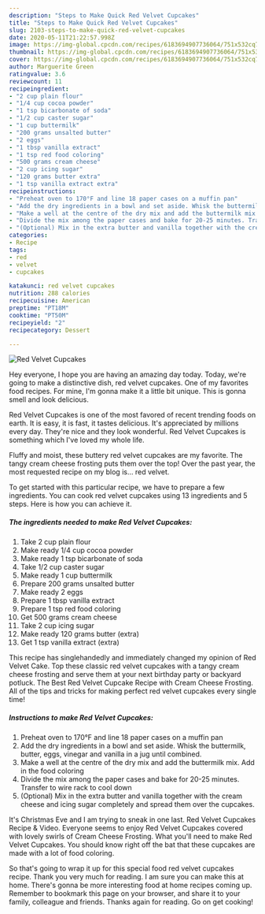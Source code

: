 ```yaml
---
description: "Steps to Make Quick Red Velvet Cupcakes"
title: "Steps to Make Quick Red Velvet Cupcakes"
slug: 2103-steps-to-make-quick-red-velvet-cupcakes
date: 2020-05-11T21:22:57.998Z
image: https://img-global.cpcdn.com/recipes/6183694907736064/751x532cq70/red-velvet-cupcakes-recipe-main-photo.jpg
thumbnail: https://img-global.cpcdn.com/recipes/6183694907736064/751x532cq70/red-velvet-cupcakes-recipe-main-photo.jpg
cover: https://img-global.cpcdn.com/recipes/6183694907736064/751x532cq70/red-velvet-cupcakes-recipe-main-photo.jpg
author: Marguerite Green
ratingvalue: 3.6
reviewcount: 11
recipeingredient:
- "2 cup plain flour"
- "1/4 cup cocoa powder"
- "1 tsp bicarbonate of soda"
- "1/2 cup caster sugar"
- "1 cup buttermilk"
- "200 grams unsalted butter"
- "2 eggs"
- "1 tbsp vanilla extract"
- "1 tsp red food coloring"
- "500 grams cream cheese"
- "2 cup icing sugar"
- "120 grams butter extra"
- "1 tsp vanilla extract extra"
recipeinstructions:
- "Preheat oven to 170°F and line 18 paper cases on a muffin pan"
- "Add the dry ingredients in a bowl and set aside. Whisk the buttermilk, butter, eggs, vinegar and vanilla in a jug until combined."
- "Make a well at the centre of the dry mix and add the buttermilk mix. Add in the food coloring"
- "Divide the mix among the paper cases and bake for 20-25 minutes. Transfer to wire rack to cool down"
- "(Optional) Mix in the extra butter and vanilla together with the cream cheese and icing sugar completely and spread them over the cupcakes."
categories:
- Recipe
tags:
- red
- velvet
- cupcakes

katakunci: red velvet cupcakes 
nutrition: 288 calories
recipecuisine: American
preptime: "PT18M"
cooktime: "PT50M"
recipeyield: "2"
recipecategory: Dessert

---
```



![Red Velvet Cupcakes](https://img-global.cpcdn.com/recipes/6183694907736064/751x532cq70/red-velvet-cupcakes-recipe-main-photo.jpg)

Hey everyone, I hope you are having an amazing day today. Today, we're going to make a distinctive dish, red velvet cupcakes. One of my favorites food recipes. For mine, I'm gonna make it a little bit unique. This is gonna smell and look delicious.

Red Velvet Cupcakes is one of the most favored of recent trending foods on earth. It is easy, it is fast, it tastes delicious. It's appreciated by millions every day. They're nice and they look wonderful. Red Velvet Cupcakes is something which I've loved my whole life.

Fluffy and moist, these buttery red velvet cupcakes are my favorite. The tangy cream cheese frosting puts them over the top! Over the past year, the most requested recipe on my blog is… red velvet.


To get started with this particular recipe, we have to prepare a few ingredients. You can cook red velvet cupcakes using 13 ingredients and 5 steps. Here is how you can achieve it.

<!--inarticleads1-->

##### The ingredients needed to make Red Velvet Cupcakes:

1. Take 2 cup plain flour
1. Make ready 1/4 cup cocoa powder
1. Make ready 1 tsp bicarbonate of soda
1. Take 1/2 cup caster sugar
1. Make ready 1 cup buttermilk
1. Prepare 200 grams unsalted butter
1. Make ready 2 eggs
1. Prepare 1 tbsp vanilla extract
1. Prepare 1 tsp red food coloring
1. Get 500 grams cream cheese
1. Take 2 cup icing sugar
1. Make ready 120 grams butter (extra)
1. Get 1 tsp vanilla extract (extra)


This recipe has singlehandedly and immediately changed my opinion of Red Velvet Cake. Top these classic red velvet cupcakes with a tangy cream cheese frosting and serve them at your next birthday party or backyard potluck. The Best Red Velvet Cupcake Recipe with Cream Cheese Frosting. All of the tips and tricks for making perfect red velvet cupcakes every single time! 

<!--inarticleads2-->

##### Instructions to make Red Velvet Cupcakes:

1. Preheat oven to 170°F and line 18 paper cases on a muffin pan
1. Add the dry ingredients in a bowl and set aside. Whisk the buttermilk, butter, eggs, vinegar and vanilla in a jug until combined.
1. Make a well at the centre of the dry mix and add the buttermilk mix. Add in the food coloring
1. Divide the mix among the paper cases and bake for 20-25 minutes. Transfer to wire rack to cool down
1. (Optional) Mix in the extra butter and vanilla together with the cream cheese and icing sugar completely and spread them over the cupcakes.


It&#39;s Christmas Eve and I am trying to sneak in one last. Red Velvet Cupcakes Recipe &amp; Video. Everyone seems to enjoy Red Velvet Cupcakes covered with lovely swirls of Cream Cheese Frosting. What you&#39;ll need to make Red Velvet Cupcakes. You should know right off the bat that these cupcakes are made with a lot of food coloring. 

So that's going to wrap it up for this special food red velvet cupcakes recipe. Thank you very much for reading. I am sure you can make this at home. There's gonna be more interesting food at home recipes coming up. Remember to bookmark this page on your browser, and share it to your family, colleague and friends. Thanks again for reading. Go on get cooking!
